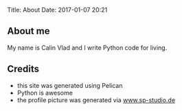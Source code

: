 Title: About
Date: 2017-01-07 20:21


## About me

My name is Calin Vlad and I write Python code for living.

## Credits

- this site was generated using Pelican
- Python is awesome
- the profile picture was generated via www.sp-studio.de